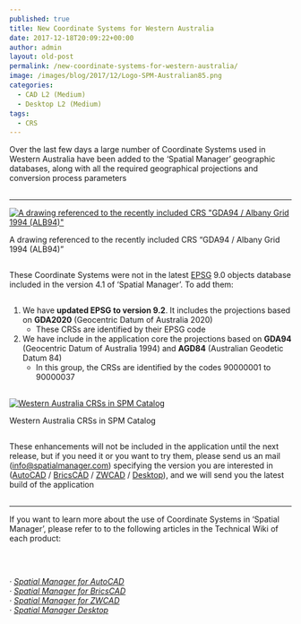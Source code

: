 ```yaml
---
published: true
title: New Coordinate Systems for Western Australia
date: 2017-12-18T20:09:22+00:00
author: admin
layout: old-post
permalink: /new-coordinate-systems-for-western-australia/
image: /images/blog/2017/12/Logo-SPM-Australian85.png
categories:
  - CAD L2 (Medium)
  - Desktop L2 (Medium)
tags:
  - CRS
---
```

<p>
  Over the last few days a large number of Coordinate Systems used in Western Australia have been added to the &#8216;Spatial Manager&#8217; geographic databases, along with all the required geographical projections and conversion process parameters<!--more-->
</p>

<h2>
</h2>

* * *

<div>
  <a href="/images/blog/2017/12/SPM-Western-Australia.png" target="_blank" rel="nofollow"><img src="/images/blog/2017/12/SPM-Western-Australia-1024x576.png" alt="A drawing referenced to the recently included CRS &quot;GDA94 / Albany Grid 1994 (ALB94)&quot;" width="625" height="352" srcset="/images/blog/2017/12/SPM-Western-Australia-1024x576.png 1024w, /images/blog/2017/12/SPM-Western-Australia-300x169.png 300w, /images/blog/2017/12/SPM-Western-Australia-768x432.png 768w, /images/blog/2017/12/SPM-Western-Australia-624x351.png 624w, /images/blog/2017/12/SPM-Western-Australia.png 1280w" sizes="(max-width: 625px) 100vw, 625px" /></a>
  
  <p>
    A drawing referenced to the recently included CRS &#8220;GDA94 / Albany Grid 1994 (ALB94)&#8221;
  </p>
</div>

<h2>
</h2>

These Coordinate Systems were not in the latest <a href="https://en.wikipedia.org/wiki/International_Association_of_Oil_%26_Gas_Producers#European_Petroleum_Survey_Group" target="_blank" rel="nofollow">EPSG</a> 9.0 objects database included in the version 4.1 of &#8216;Spatial Manager&#8217;. To add them:

## 

  1. We have **updated EPSG to version 9.2**. It includes the projections based on **GDA2020** (Geocentric Datum of Australia 2020) 
      * These CRSs are identified by their EPSG code
  2. We have include in the application core the projections based on **GDA94** (Geocentric Datum of Australia 1994) and **AGD84** (Australian Geodetic Datum 84) 
      * In this group, the CRSs are identified by the codes 90000001 to 90000037

## 

<div>
  <a href="/images/blog/2017/12/Western-Australia-in-SPM-Catalog.png" target="_blank" rel="nofollow"><img src="/images/blog/2017/12/Western-Australia-in-SPM-Catalog.png" alt="Western Australia CRSs in SPM Catalog" width="717" height="529" srcset="/images/blog/2017/12/Western-Australia-in-SPM-Catalog.png 717w, /images/blog/2017/12/Western-Australia-in-SPM-Catalog-300x221.png 300w, /images/blog/2017/12/Western-Australia-in-SPM-Catalog-624x460.png 624w" sizes="(max-width: 717px) 100vw, 717px" /></a>
  
  <p>
    Western Australia CRSs in SPM Catalog
  </p>
</div>

## 

These enhancements will not be included in the application until the next release, but if you need it or you want to try them, please send us an mail (<a href="mailto:info@spatialmanager.com" target="_blank" rel="nofollow">info@spatialmanager.com</a>) specifying the version you are interested in (<a href="/spm-forautocad/" target="_blank" rel="nofollow">AutoCAD</a> / <a href="/spm-forbricscad/" target="_blank" rel="nofollow">BricsCAD</a> / <a href="/spm-forzwcad/" target="_blank" rel="nofollow">ZWCAD</a> / <a href="/spm-desktop/" target="_blank" rel="nofollow">Desktop</a>), and we will send you the latest build of the application

## 

* * *

<p>
  If you want to learn more about the use of Coordinate Systems in &#8216;Spatial Manager&#8217;, please refer to to the following articles in the Technical Wiki of each product:
</p>

<h2>
</h2>

&nbsp;

<p>
  <em>· <a href="http://wiki.spatialmanager.com/index.php/Spatial_Manager%E2%84%A2_for_AutoCAD_-_FAQs:_Import#How_can_I_define_a_Transformation_of_coordinates.3F" target="_blank" rel="nofollow">Spatial Manager for AutoCAD</a></em><br /> <em>· <a href="http://wiki.spatialmanager.com/index.php/Spatial_Manager%E2%84%A2_for_BricsCAD_-_FAQs:_Import#How_can_I_define_a_Transformation_of_coordinates.3F" target="_blank" rel="nofollow">Spatial Manager for BricsCAD</a><br /> </em><em>· <a href="http://wiki.spatialmanager.com/index.php/Spatial_Manager%E2%84%A2_for_ZWCAD_-_FAQs:_Import#How_can_I_define_a_Transformation_of_coordinates.3F" target="_blank" rel="nofollow">Spatial Manager for ZWCAD</a><br /> · <a href="http://wiki.spatialmanager.com/index.php/Spatial_Manager_Desktop%E2%84%A2_-_FAQs:_Import_and_export#How_can_I_define_a_Transformation_of_coordinates.3F" target="_blank" rel="nofollow">Spatial Manager Desktop</a></em>
</p>